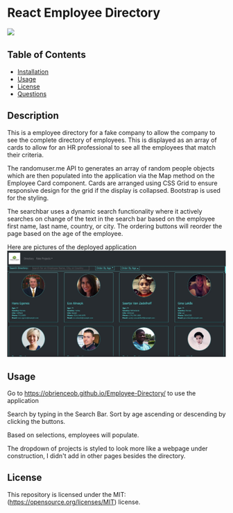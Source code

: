 # React Employee Directory
![](https://img.shields.io/badge/License-MIT-yellow.svg)


## Table of Contents
* [Installation](#installation)
* [Usage](#usage)
* [License](#license)
* [Questions](#questions)

## Description

This is a employee directory for a fake company to allow the company to see the complete directory of employees. This is displayed as an array of cards to allow for an HR professional to see all the employees that match their criteria.

The randomuser.me API to generates an array of random people objects which are then populated into the application via the Map method on the Employee Card component. Cards are arranged using CSS Grid to ensure responsive design for the grid if the display is collapsed. Bootstrap is used for the styling.

The searchbar uses a dynamic search functionality where it actively searches on change of the text in the search bar based on the employee first name, last name, country, or city. The ordering buttons will reorder the page based on the age of the employee.

Here are pictures of the deployed application
![demo-image-home](./images/screenshot.jpeg) 


## Usage
Go to https://obrienceob.github.io/Employee-Directory/ to use the application

Search by typing in the Search Bar. Sort by age ascending or descending by clicking the buttons. 

Based on selections, employees will populate. 

The dropdown of projects is styled to look more like a webpage under construction, I didn't add in other pages besides the directory.

## License
This repository is licensed under the MIT: (https://opensource.org/licenses/MIT) license.

